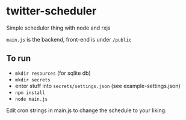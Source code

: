 # twitter-scheduler
Simple scheduler thing with node and rxjs

`main.js` is the backend, front-end is under `/public`

## To run
- `mkdir resources` (for sqlite db)
- `mkdir secrets`
- enter stuff into `secrets/settings.json` (see example-settings.json) 
- `npm install`
- `node main.js`

Edit cron strings in main.js to change the schedule to your liking.
